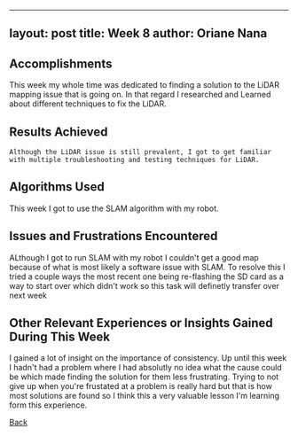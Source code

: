 
---
layout: post
title: Week 8
author: Oriane Nana
---
## Accomplishments
   This week my whole time was dedicated to finding a solution to the LiDAR mapping issue that is going on. In that regard I researched and Learned about different techniques to fix the LiDAR.
## Results Achieved 
    Although the LiDAR issue is still prevalent, I got to get familiar with multiple troubleshooting and testing techniques for LiDAR.
  
## Algorithms Used 
   This week I got to use the SLAM algorithm with my robot.
## Issues and Frustrations Encountered
   ALthough I got to run SLAM with my robot I couldn't get a good map because of what is most likely a software issue with SLAM. To resolve this I tried a couple ways the most recent one being re-flashing the SD card as a way to start over which didn't work so this task will definetly transfer over next week
## Other Relevant Experiences or Insights Gained During This Week
   I gained a lot of insight on the importance of consistency. Up until this week I hadn't had a problem where I had absolutly no idea what the cause could be which made finding the solution for them less frustrating. Trying to not give up when you're frustated at a problem is really hard but that is how most solutions are found so I think this a very valuable lesson I'm learning form this experience.
   
[Back](./)





